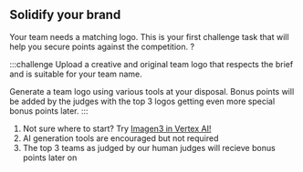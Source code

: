 ## Solidify your brand

Your team needs a matching logo. This is your first challenge task that will help you secure points against the competition.
?

:::challenge
Upload a creative and original team logo that respects the brief and is suitable for your team name.

Generate a team logo using various tools at your disposal. Bonus points will be added by the judges with the top 3 logos getting even more special bonus points later.
:::

1. Not sure where to start? Try [Imagen3 in Vertex AI!](https://console.cloud.google.com/vertex-ai/studio/vision)
2. AI generation tools are encouraged but not required
3. The top 3 teams as judged by our human judges will recieve bonus points later on
